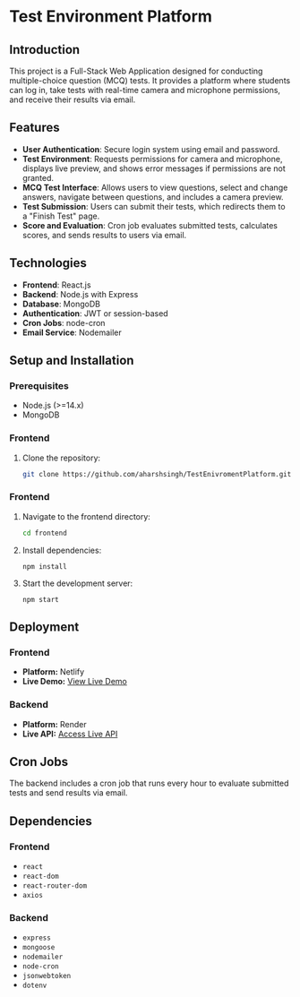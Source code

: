 # Test Environment Platform

## Introduction

This project is a Full-Stack Web Application designed for conducting multiple-choice question (MCQ) tests. It provides a platform where students can log in, take tests with real-time camera and microphone permissions, and receive their results via email.

## Features

- **User Authentication**: Secure login system using email and password.
- **Test Environment**: Requests permissions for camera and microphone, displays live preview, and shows error messages if permissions are not granted.
- **MCQ Test Interface**: Allows users to view questions, select and change answers, navigate between questions, and includes a camera preview.
- **Test Submission**: Users can submit their tests, which redirects them to a "Finish Test" page.
- **Score and Evaluation**: Cron job evaluates submitted tests, calculates scores, and sends results to users via email.

## Technologies

- **Frontend**: React.js
- **Backend**: Node.js with Express
- **Database**: MongoDB
- **Authentication**: JWT or session-based
- **Cron Jobs**: node-cron
- **Email Service**: Nodemailer

## Setup and Installation

### Prerequisites

- Node.js (>=14.x)
- MongoDB

### Frontend

1. Clone the repository:
   ```bash
   git clone https://github.com/aharshsingh/TestEnivromentPlatform.git
   
### Frontend

1. Navigate to the frontend directory:
   ```bash
   cd frontend

2. Install dependencies:
    ```
    npm install
3. Start the development server:
    ```
   npm start

## Deployment

### Frontend
- **Platform:** Netlify
- **Live Demo:** [View Live Demo](https://cipherschoolstestapp.netlify.app/)

### Backend
- **Platform:** Render
- **Live API:** [Access Live API](https://testenivromentplatform.onrender.com)

## Cron Jobs
The backend includes a cron job that runs every hour to evaluate submitted tests and send results via email.

## Dependencies

### Frontend
- `react`
- `react-dom`
- `react-router-dom`
- `axios`

### Backend
- `express`
- `mongoose`
- `nodemailer`
- `node-cron`
- `jsonwebtoken`
- `dotenv`
